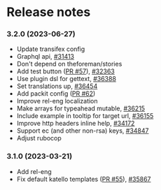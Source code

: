 Release notes
=============
### 3.2.0 (2023-06-27)
* Update transifex config
* Graphql api, [#31413](http://projects.theforeman.org/issues/31413)
* Don't depend on theforeman/stories
* Add test button ([PR #57](https://github.com/theforeman/foreman_webhooks/pull/57)), [#32363](http://projects.theforeman.org/issues/32363)
* Use plugin dsl for gettext, [#36388](http://projects.theforeman.org/issues/36388)
* Set translations up, [#36454](http://projects.theforeman.org/issues/36454)
* Add packit config ([PR #62](https://github.com/theforeman/foreman_webhooks/pull/62))
* Improve rel-eng localization
* Make arrays for typeahead mutable, [#36215](http://projects.theforeman.org/issues/36215)
* Include example in tooltip for target url, [#36155](http://projects.theforeman.org/issues/36155)
* Improve http headers inline help, [#34172](http://projects.theforeman.org/issues/34172)
* Support ec (and other non-rsa) keys, [#34847](http://projects.theforeman.org/issues/34847)
* Adjust rubocop

### 3.1.0 (2023-03-21)
* Add rel-eng
* Fix default katello templates ([PR #55](https://github.com/theforeman/foreman_webhooks/pull/55)), [#35867](http://projects.theforeman.org/issues/35867)
